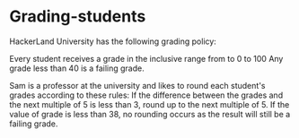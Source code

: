 # Grading-students
HackerLand University has the following grading policy:

Every student receives a grade in the inclusive range from to 0 to 100
Any grade less than 40 is a failing grade.

Sam is a professor at the university and likes to round each student's grades according to these rules:
If the difference between the grades and the next multiple of 5 is less than 3, round up to the next multiple of 5.
If the value of grade is less than 38, no rounding occurs as the result will still be a failing grade.
